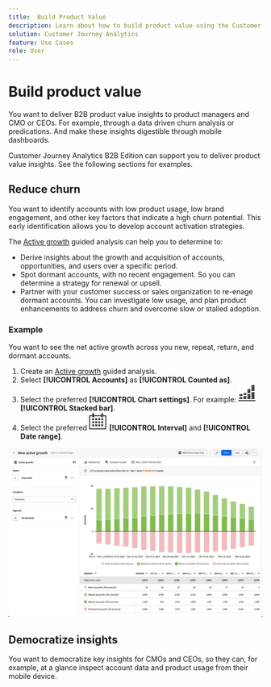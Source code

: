 ```yaml
---
title:  Build Product Value
description: Learn about how to build product value using the Customer Journey Analytics B2B Edition.
solution: Customer Journey Analytics
feature: Use Cases
role: User
---
```

# Build product value

You want to deliver B2B product value insights to product managers and CMO or CEOs. For example, through a data driven churn analysis or predications. And make these insights digestible through mobile dashboards.

Customer Journey Analytics B2B Edition can support you to deliver product value insights. See the following sections for examples.


## Reduce churn

You want to identify accounts with low product usage, low brand engagement, and other key factors that indicate a high churn potential. This early identification allows you to develop account activation strategies.

The [Active growth](/help/guided-analysis/types/active-growth.md) guided analysis can help you to determine to:

* Derive insights about the growth and acquisition of accounts, opportunities, and users over a specific period.
* Spot dormant accounts, with no recent engagement. So you can determine a strategy for renewal or upsell.
* Partner with your customer success or sales organization to re-enage dormant accounts. You can investigate low usage, and plan product enhancements to address churn and overcome slow or stalled adoption.

### Example

You want to see the net active growth across you new, repeat, return, and dormant accounts.

1. Create an [Active growth](/help/guided-analysis/types/active-growth.md) guided analysis.
1. Select **[!UICONTROL Accounts]** as **[!UICONTROL Counted as]**.
1. Select the preferred **[!UICONTROL Chart settings]**. For example: ![GraphBarVerticalStacked](/help/assets/icons/GraphBarVerticalStacked.svg) **[!UICONTROL Stacked bar]**.
1. Select the preferred ![Calendar](/help/assets/icons/Calendar.svg) **[!UICONTROL Interval]** and **[!UICONTROL Date range]**.

![B2B use case - build product value - reduce churn - active growth](assets/b2b-uc-build-product-value-active-growth.png)


## Democratize insights

You want to democratize key insights for CMOs and CEOs, so they can, for example, at a glance inspect account data and product usage from their mobile device.